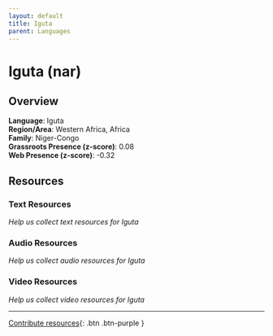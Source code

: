 ```yaml
---
layout: default
title: Iguta
parent: Languages
---
```


# Iguta (nar)

## Overview

**Language**: Iguta  
**Region/Area**: Western Africa, Africa  
**Family**: Niger-Congo  
**Grassroots Presence (z-score)**: 0.08  
**Web Presence (z-score)**: -0.32  

## Resources

### Text Resources
*Help us collect text resources for Iguta*

### Audio Resources
*Help us collect audio resources for Iguta*

### Video Resources
*Help us collect video resources for Iguta*

---

[Contribute resources](https://forms.office.com/e/1SfLJx3u1r){: .btn .btn-purple }
